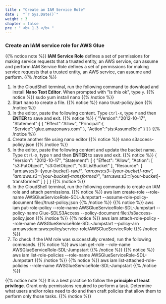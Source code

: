 ```yaml
---
title : "Create an IAM Service Role"
date :  "`r Sys.Date()`" 
weight : 3 
chapter : false
pre : " <b> 1.3 </b> "
---
```

### Create an IAM service role for AWS Glue
{{% notice note %}}
**IAM Service Role** defines a set of permissions for making service requests that a trusted entity, an AWS service, can assume and perform.IAM Service Role defines a set of permissions for making service requests that a trusted entity, an AWS service, can assume and perform.
{{% /notice %}}

1. In the CloudShell terminal, run the following command to download and install **Nano Text Editor**. When prompted with "Is this ok", type `y`.
    {{% notice %}}
    sudo yum install nano
    {{% /notice %}}
2. Start nano to create a file.
    {{% notice %}}
    nano trust-policy.json
    {{% /notice %}}
3. In the editor, paste the following content. Type `Ctrl-X`, type `Y` and then **ENTER** to save and exit.
    {{% notice %}}
    {
        "Version":"2012-10-17",
        "Statement":[
            {
                "Effect":"Allow",
                "Principal":{
                    "Service":"glue.amazonaws.com"
                },
                "Action":"sts:AssumeRole"
            }
        ]
    }
    {{% /notice %}}
4. Create another file using nano editor
    {{% notice %}}
    nano s3access-policy.json
    {{% /notice %}}
5. In the editor, paste the following content and update the bucket name. Type `Ctrl-X`, type `Y` and then **ENTER** to save and exit.
    {{% notice %}}
    {
        "Version": "2012-10-17",
        "Statement": [
            {
                "Effect": "Allow",
                "Action": [
                    "s3:PutObject",
                    "s3:GetObject",
                    "s3:ListBucket"
                ],
                "Resource": [
                    "arn:aws:s3:::[your-bucket]-raw/*",
                    "arn:aws:s3:::[your-bucket]-raw",
                    "arn:aws:s3:::[your-bucket]-transformed/*",
                    "arn:aws:s3:::[your-bucket]-transformed"
                ]
            }
        ]
    }
    {{% /notice %}}
6. In the CloudShell terminal, run the following commands to create an IAM role and attach permissions.
    {{% notice %}}
    aws iam create-role --role-name AWSGlueServiceRole-SDL-Jumpstart --assume-role-policy-document file://trust-policy.json
    {{% /notice %}}
    {{% notice %}}
    aws iam put-role-policy --role-name AWSGlueServiceRole-SDL-Jumpstart --policy-name Glue-SDLS3Access --policy-document file://s3access-policy.json
    {{% /notice %}}
    {{% notice %}}
    aws iam attach-role-policy --role-name AWSGlueServiceRole-SDL-Jumpstart --policy-arn arn:aws:iam::aws:policy/service-role/AWSGlueServiceRole
    {{% /notice %}}
7. To check if the IAM role was successfully created, run the following commands.
    {{% notice %}}
    aws iam get-role --role-name AWSGlueServiceRole-SDL-Jumpstart
    {{% /notice %}}
    {{% notice %}}
    aws iam  list-role-policies --role-name AWSGlueServiceRole-SDL-Jumpstart
    {{% /notice %}}
    {{% notice %}}
    aws iam  list-attached-role-policies --role-name AWSGlueServiceRole-SDL-Jumpstart
    {{% /notice %}}

{{% notice note %}}
It is a best practice to follow the **principle of least privilege**. Grant only permissions required to perform a task. Determine what users and/or roles need to do and then craft policies that allow them to perform only those tasks.
{{% /notice %}}